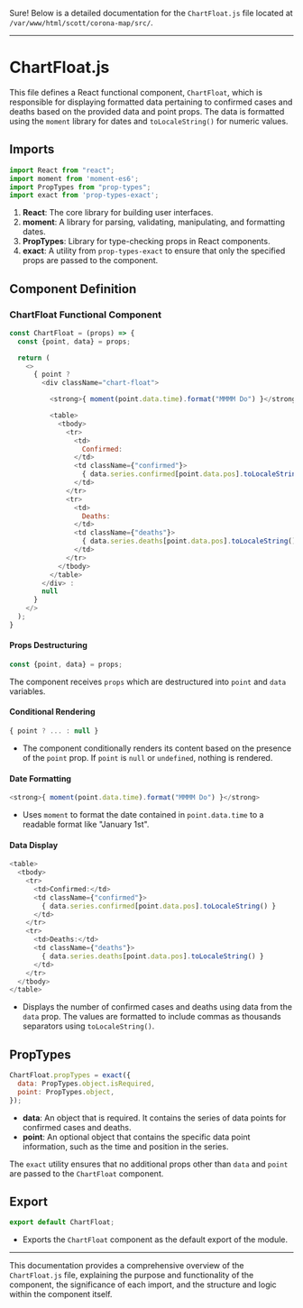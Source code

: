 Sure! Below is a detailed documentation for the `ChartFloat.js` file located at `/var/www/html/scott/corona-map/src/`.

---

# ChartFloat.js

This file defines a React functional component, `ChartFloat`, which is responsible for displaying formatted data pertaining to confirmed cases and deaths based on the provided data and point props. The data is formatted using the `moment` library for dates and `toLocaleString()` for numeric values.

## Imports

```javascript
import React from "react";
import moment from 'moment-es6';
import PropTypes from "prop-types";
import exact from 'prop-types-exact';
```

1. **React**: The core library for building user interfaces.
2. **moment**: A library for parsing, validating, manipulating, and formatting dates.
3. **PropTypes**: Library for type-checking props in React components.
4. **exact**: A utility from `prop-types-exact` to ensure that only the specified props are passed to the component.

## Component Definition

### ChartFloat Functional Component

```javascript
const ChartFloat = (props) => {
  const {point, data} = props;

  return (
    <>
      { point ?
        <div className="chart-float">

          <strong>{ moment(point.data.time).format("MMMM Do") }</strong>

          <table>
            <tbody>
              <tr>
                <td>
                  Confirmed:
                </td>
                <td className={"confirmed"}>
                  { data.series.confirmed[point.data.pos].toLocaleString() }
                </td>
              </tr>
              <tr>
                <td>
                  Deaths:
                </td>
                <td className={"deaths"}>
                  { data.series.deaths[point.data.pos].toLocaleString() }
                </td>
              </tr>
            </tbody>
          </table>
        </div> :
        null
      }
    </>
  );
}
```

#### Props Destructuring

```javascript
const {point, data} = props;
```

The component receives `props` which are destructured into `point` and `data` variables.

#### Conditional Rendering

```javascript
{ point ? ... : null }
```

- The component conditionally renders its content based on the presence of the `point` prop. If `point` is `null` or `undefined`, nothing is rendered.

#### Date Formatting

```javascript
<strong>{ moment(point.data.time).format("MMMM Do") }</strong>
```

- Uses `moment` to format the date contained in `point.data.time` to a readable format like "January 1st".

#### Data Display

```javascript
<table>
  <tbody>
    <tr>
      <td>Confirmed:</td>
      <td className={"confirmed"}>
        { data.series.confirmed[point.data.pos].toLocaleString() }
      </td>
    </tr>
    <tr>
      <td>Deaths:</td>
      <td className={"deaths"}>
        { data.series.deaths[point.data.pos].toLocaleString() }
      </td>
    </tr>
  </tbody>
</table>
```

- Displays the number of confirmed cases and deaths using data from the `data` prop. The values are formatted to include commas as thousands separators using `toLocaleString()`.

## PropTypes

```javascript
ChartFloat.propTypes = exact({
  data: PropTypes.object.isRequired,
  point: PropTypes.object,
});
```

- **data**: An object that is required. It contains the series of data points for confirmed cases and deaths.
- **point**: An optional object that contains the specific data point information, such as the time and position in the series.

The `exact` utility ensures that no additional props other than `data` and `point` are passed to the `ChartFloat` component.

## Export

```javascript
export default ChartFloat;
```

- Exports the `ChartFloat` component as the default export of the module.

---

This documentation provides a comprehensive overview of the `ChartFloat.js` file, explaining the purpose and functionality of the component, the significance of each import, and the structure and logic within the component itself.